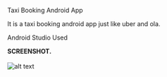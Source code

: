 Taxi Booking Android App

It is a taxi booking android app 
just like uber and ola. 

Android Studio Used

**SCREENSHOT.** <br> <br>
![alt text](https://3.bp.blogspot.com/-GWFLvrcAD_Q/W3RLuPbKVpI/AAAAAAAACU8/23hGf9Z-Gu8fgwMpPyOQdYlL0lxg_aiUwCLcBGAs/s1600/videotogif_2018.08.15_12.42.46.gif) <br><br>
